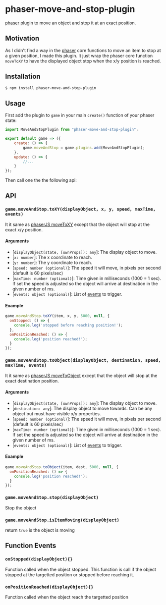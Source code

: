 # phaser-move-and-stop-plugin

[phaser](https://phaser.io/) plugin to move an object and stop it at an exact position.

## Motivation

As I didn't find a way in the [phaser](https://phaser.io/) core functions to move an item to stop at a given position, I made this plugin. It just wrap the phaser core function `moveToXY` to have the displayed object stop when the x/y position is reached.

## Installation

```bash
$ npm install phaser-move-and-stop-plugin
```

## Usage

First add the plugin to `game` in your main `create()` function of your phaser state:

```javascript
import MoveAndStopPlugin from "phaser-move-and-stop-plugin";

export default game => ({
	create: () => {
		game.moveAndStop = game.plugins.add(MoveAndStopPlugin);
	},
	update: () => {
		//...
	}
});
```

Then call one the the following api:

## API

### `game.moveAndStop.toXY(displayObject, x, y, speed, maxTime, events)`

It it same as [phaserJS moveToXY](https://photonstorm.github.io/phaser-ce/Phaser.Physics.Arcade.html#moveToXY) except that the object will stop at the exact x/y position.

#### Arguments

* [`displayObject(state, [ownProps]): any`]:  	The display object to move.
* [`x: number`]: The x coordinate to reach.
* [`y: number`]: The y coordinate to reach.
* [`speed: number (optional)`]: The speed it will move, in pixels per second (default is 60 pixels/sec)
* [`maxTime: number (optional)`]: Time given in milliseconds (1000 = 1 sec). If set the speed is adjusted so the object will arrive at destination in the given number of ms.
* [`events: object (optional)`]: List of [events](https://github.com/damienleroux/phaser-move-and-stop-plugin#function-events) to trigger.

#### Example

```javascript
game.moveAndStop.toXY(item, x, y, 5000, null, {
  onStopped: () => {
    console.log('stopped before reaching position!');
  },
  onPositionReached: () => {
    console.log('position reached!');
  }
});
```

###  `game.moveAndStop.toObject(displayObject, destination, speed, maxTime, events)`

It it same as [phaserJS moveToObject](https://photonstorm.github.io/phaser-ce/Phaser.Physics.Arcade.html#moveToObject) except that the object will stop at the exact destination position.

#### Arguments

* [`displayObject(state, [ownProps]): any`]:  	The display object to move.
* [`destination: any`]: The display object to move towards. Can be any object but must have visible x/y properties.
* [`speed: number (optional)`]: The speed it will move, in pixels per second (default is 60 pixels/sec)
* [`maxTime: number (optional)`]: Time given in milliseconds (1000 = 1 sec). If set the speed is adjusted so the object will arrive at destination in the given number of ms.
* [`events: object (optional)`]: List of [events](https://github.com/damienleroux/phaser-move-and-stop-plugin#function-events) to trigger.

#### Example

```javascript
game.moveAndStop.toObject(item, dest, 5000, null, {
  onPositionReached: () => {
    console.log('position reached!');
  }
});
```

### `game.moveAndStop.stop(displayObject)`

Stop the object

### `game.moveAndStop.isItemMoving(displayObject)`

return `true` is the object is moving

## Function Events

### `onStopped(displayObject){}`

Function called when the object stopped. This function is call if the object stopped at the targetted position or stopped before reaching it.

### `onPositionReached(displayObject){}`

Function called when the object reach the targetted position



